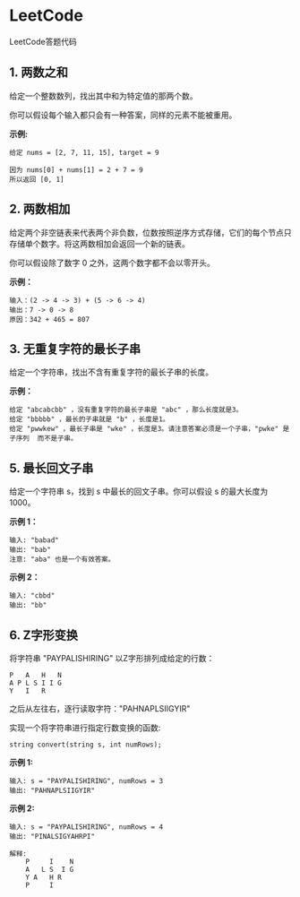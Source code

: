 # LeetCode

LeetCode答题代码

## 1. 两数之和

给定一个整数数列，找出其中和为特定值的那两个数。

你可以假设每个输入都只会有一种答案，同样的元素不能被重用。

**示例:**

```
给定 nums = [2, 7, 11, 15], target = 9

因为 nums[0] + nums[1] = 2 + 7 = 9
所以返回 [0, 1]
```

## 2. 两数相加

给定两个非空链表来代表两个非负数，位数按照逆序方式存储，它们的每个节点只存储单个数字。将这两数相加会返回一个新的链表。

你可以假设除了数字 0 之外，这两个数字都不会以零开头。

**示例：**
```
输入：(2 -> 4 -> 3) + (5 -> 6 -> 4)
输出：7 -> 0 -> 8
原因：342 + 465 = 807
```

## 3. 无重复字符的最长子串

给定一个字符串，找出不含有重复字符的最长子串的长度。

**示例：**
```
给定 "abcabcbb" ，没有重复字符的最长子串是 "abc" ，那么长度就是3。
给定 "bbbbb" ，最长的子串就是 "b" ，长度是1。
给定 "pwwkew" ，最长子串是 "wke" ，长度是3。请注意答案必须是一个子串，"pwke" 是 子序列  而不是子串。
```
## 5. 最长回文子串

给定一个字符串 s，找到 s 中最长的回文子串。你可以假设 s 的最大长度为 1000。

**示例 1：**
```
输入: "babad"
输出: "bab"
注意: "aba" 也是一个有效答案。
```
**示例 2：**
```
输入: "cbbd"
输出: "bb"
```

## 6. Z字形变换
将字符串 "PAYPALISHIRING" 以Z字形排列成给定的行数：
```
P   A   H   N
A P L S I I G
Y   I   R
```
之后从左往右，逐行读取字符："PAHNAPLSIIGYIR"

实现一个将字符串进行指定行数变换的函数:
```
string convert(string s, int numRows);
```

**示例 1:**
```
输入: s = "PAYPALISHIRING", numRows = 3
输出: "PAHNAPLSIIGYIR"
```

**示例 2:**
```
输入: s = "PAYPALISHIRING", numRows = 4
输出: "PINALSIGYAHRPI"

解释:
    P     I    N
    A   L S  I G
    Y A   H R
    P     I
```
 
